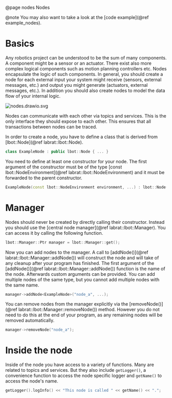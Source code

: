 @page nodes Nodes

@note
You may also want to take a look at the [code example](@ref example_nodes).

# Basics
Any robotics project can be understood to be the sum of many components. A component might be a sensor or an actuator. There exist also more complex logical components such as motion planning controllers etc. Nodes encapsulate the logic of such components. In general, you should create a node for each external input your system might receive (sensors, external messages, etc.) and output you might generate (actuators, external messages, etc.). In addition you should also create nodes to model the data flow of your internal logic.

![nodes.drawio.svg](uploads/6a27157c539af2d64c5087811fcc50b9/nodes.drawio.svg)

Nodes can communicate with each other via topics and services. This is the only interface they should expose to each other. This ensures that all transactions between nodes can be traced.

In order to create a node, you have to define a class that is derived from [lbot::Node](@ref labrat::lbot::Node).
```cpp
class ExampleNode : public lbot::Node { ... }
```
You need to define at least one constructor for your node. The first argument of the constructor must be of the type [const lbot::NodeEnvironment](@ref labrat::lbot::NodeEnvironment) and it must be forwarded to the parent constructor.
```cpp
ExampleNode(const lbot::NodeEnvironment environment, ...) : lbot::Node(environment) {}
```

# Manager
Nodes should never be created by directly calling their constructor. Instead you should use the [central node manager](@ref labrat::lbot::Manager). You can access it by calling the following function.
```cpp
lbot::Manager::Ptr manager = lbot::Manager::get();
```
Now you can add nodes to the manager. A call to [addNode()](@ref labrat::lbot::Manager::addNode()) will construct the node and will take of any cleanup after your program has finished. The first argument of the [addNode()](@ref labrat::lbot::Manager::addNode()) function is the name of the node. Afterwards custom arguments can be provided. You can add multiple nodes of the same type, but you cannot add multiple nodes with the same name.
```cpp
manager->addNode<ExampleNode>("node_a", ...);
```
You can remove nodes from the manager explicitly via the [removeNode()](@ref labrat::lbot::Manager::removeNode()) method. However you do not need to do this at the end of your program, as any remaining nodes will be removed automatically.
```cpp
manager->removeNode("node_a");
```

# Inside the node
Inside of the node you have access to a variety of functions. Many are related to topics and services. But they also include `getLogger()`, a convenience function to access the node specific logger and `getName()` to access the node's name.
```cpp
getLogger().logInfo() << "This node is called " << getName() << ".";
```